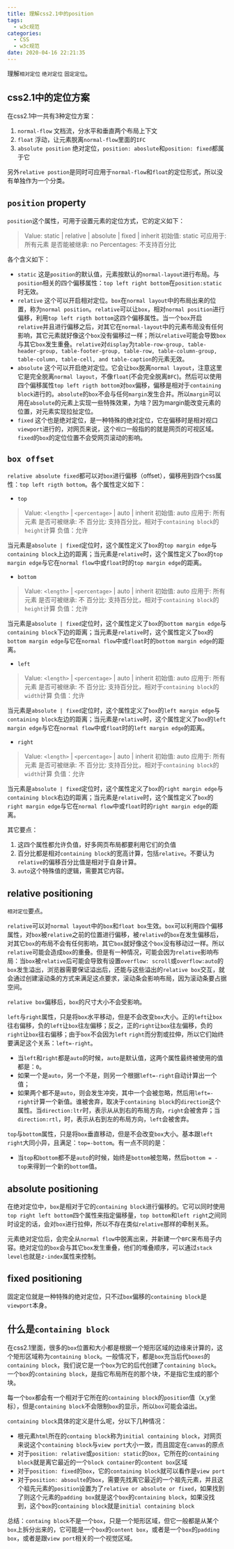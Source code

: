 ```yaml
---
title: 理解css2.1中的position
tags:
  - w3c规范
categories:
  - CSS
  - w3c规范
date: 2020-04-16 22:21:35
---
```



理解`相对定位` `绝对定位` `固定定位`。

<!-- more -->

## css2.1中的定位方案
在css2.1中一共有3种定位方案：
1. `normal-flow` 文档流，分水平和垂直两个布局上下文
2. `float` 浮动，让元素脱离`normal-flow`里面的`IFC`
3. `absolute position` 绝对定位，`position: aboslute`和`position: fixed`都属于它

另外`relative postion`是同时可应用于`normal-flow`和`float`的定位形式，所以没有单独作为一个分类。

## `position` property
`position`这个属性，可用于设置元素的定位方式，它的定义如下：
> Value:  	static | relative | absolute | fixed | inherit
初始值:  	static
可应用于:  	所有元素
是否能被继承:  	no
Percentages:  	不支持百分比

各个含义如下：
* `static` 这是`position`的默认值，元素按默认的`normal-layout`进行布局。与`position`相关的四个偏移属性：`top left right bottom`在`position:static`时无效。
* `relative` 这个可以开启相对定位。`box`在`normal layout`中的布局出来的位置，称为`normal position`。`relative`可以让`box`，相对`normal position`进行偏移，利用`top left rigth bottom`这四个偏移属性。当一个`box`开启`relative`并且进行偏移之后，对其它在`normal-layout`中的元素布局没有任何影响，其它元素就好像这个`box`没有偏移过一样；所以`relative`可能会导致`box`与其它`box`发生重叠。`relative`对`display`为`table-row-group, table-header-group, table-footer-group, table-row, table-column-group, table-column, table-cell, and table-caption`的元素无效。
* `absolute` 这个可以开启绝对定位。它会让`box`脱离`normal layout`，注意这里它是完全脱离`normal layout`，不像`float`(不会完全脱离`BFC`)。然后可以使用四个偏移属性`top left rigth bottom`对`box`偏移，偏移是相对于`containing block`进行的。`absolute`的`box`不会与任何`margin`发生合并。所以`margin`可以用在`absolute`的元素上实现一些特殊效果，为啥？因为margin能改变元素的位置，对元素实现拉扯定位。
* `fixed` 这个也是绝对定位，是一种特殊的绝对定位，它在偏移时是相对视口`viewport`进行的，对网页来说，这个`视口`一般指的的就是网页的可视区域。`fixed`的`box`的定位位置不会受网页滚动的影响。

## `box offset`
`relative absolute fixed`都可以对`box`进行偏移（offset），偏移用到四个css属性：`top left rigth bottom`。各个属性定义如下：
* `top`
> Value:  	`<length>` | `<percentage>` | auto | inherit
初始值:  	auto
应用于:  	所有元素
是否可被继承:  	不
百分比:  	支持百分比，相对于`containing block`的`height`计算
负值：允许

当元素是`absolute | fixed`定位时，这个属性定义了`box`的`top margin edge`与`containing block`上边的距离；当元素是`relative`时，这个属性定义了`box`的`top margin edge`与它在`normal flow`中或`float`时的`top margin edge`的距离。

* `bottom`
> Value:  	`<length>` | `<percentage>` | auto | inherit
初始值:  	auto
应用于:  	所有元素
是否可被继承:  	不
百分比:  	支持百分比，相对于`containing block`的`height`计算
负值：允许

当元素是`absolute | fixed`定位时，这个属性定义了`box`的`bottom margin edge`与`containing block`下边的距离；当元素是`relative`时，这个属性定义了`box`的`bottom margin edge`与它在`normal flow`中或`float`时的`bottom margin edge`的距离。

* `left`
> Value:  	`<length>` | `<percentage>` | auto | inherit
初始值:  	auto
应用于:  	所有元素
是否可被继承:  	不
百分比:  	支持百分比，相对于`containing block`的`width`计算
负值：允许

当元素是`absolute | fixed`定位时，这个属性定义了`box`的`left margin edge`与`containing block`左边的距离；当元素是`relative`时，这个属性定义了`box`的`left margin edge`与它在`normal flow`中或`float`时的`left margin edge`的距离。

* `right`
> Value:  	`<length>` | `<percentage>` | auto | inherit
初始值:  	auto
应用于:  	所有元素
是否可被继承:  	不
百分比:  	支持百分比，相对于`containing block`的`width`计算
负值：允许

当元素是`absolute | fixed`定位时，这个属性定义了`box`的`right margin edge`与`containing block`右边的距离；当元素是`relative`时，这个属性定义了`box`的`right margin edge`与它在`normal flow`中或`float`时的`right margin edge`的距离。

其它要点：
1. 这四个属性都允许负值，好多网页布局都要利用它们的负值
2. 百分比都是相对`containing block`的宽高计算，包括`relative`。不要认为`relative`的偏移百分比值是相对于自身计算。
3. `auto`这个特殊值的逻辑，需要其它内容。

## relative positioning
`相对定位`要点。

`relative`可以对`normal layout`中的`box`和`float box`生效。`box`可以利用四个偏移属性，对`box`被`relative`之前的位置进行偏移，被`relative`的`box`在发生偏移后，对其它`box`的布局不会有任何影响，其它`box`就好像这个`box`没有移动过一样。所以`relative`可能会造成`box`的重叠。但是有一种情况，可能会因为`relative`影响布局：当`box`被`relative`后可能会导致有设置`overflow: scroll`或`overflow:auto`的`box`发生溢出，浏览器需要保证溢出后，还能与这些溢出的`relative box`交互，就会通过创建滚动条的方式来满足这点要求，滚动条会影响布局，因为滚动条要占据空间。

`relative box`偏移后，`box`的尺寸大小不会受影响。

`left`与`right`属性，只是将`box`水平移动，但是不会改变`box`大小。正的`left`让`box`往右偏移，负的`left`让`box`往左偏移；反之，正的`right`让`box`往左偏移，负的`right`让`box`往右偏移；由于`box`不会因为`left` `right`而分割或拉伸，所以它们始终要满足这个关系：`left=-right`。
* 当`left`和`right`都是`auto`的时候，`auto`是默认值，这两个属性最终被使用的值都是：`0`。
* 如果一个是`auto`，另一个不是，则另一个根据`left=-right`自动计算出一个值；
* 如果两个都不是`auto`，则会发生冲突，其中一个会被忽略，然后用`left=-right`计算一个新值。谁被舍弃，取决于`containing block`的`direction`这个属性。当`direction:ltr`时，表示从从到右的布局方向，`right`会被舍弃；当`direction:rtl`，时，表示从右到左的布局方向，`left`会被舍弃。

`top`与`bottom`属性，只是将`box`垂直移动，但是不会改变`box`大小。基本跟`left right`大同小异，且满足：`top=-bottom`。有一点不同的是：
* 当`top`和`bottom`都不是`auto`的时候，始终是`bottom`被忽略，然后`bottom = -top`来得到一个新的`bottom`值。


## absolute positioning
在绝对定位中，`box`是相对于它的`containing block`进行偏移的。它可以同时使用`top right left bottom`四个属性来指定偏移量，`top bottom`和`left right`之间同时设定的话，会对`box`进行拉伸，所以不存在类似`relative`那样的牵制关系。

元素绝对定位后，会完全从`normal flow`中脱离出来，并新建一个`BFC`来布局子内容。绝对定位的`box`会与其它`box`发生重叠，他们的堆叠顺序，可以通过`stack level`也就是`z-index`属性来控制。

## fixed positioning 
固定定位就是一种特殊的绝对定位，只不过`box`偏移的`containing block`是`viewport`本身。

## 什么是`containing block`
在css2.1里面，很多的`box`位置和大小都是根据一个矩形区域的边缘来计算的，这个矩形区域称为`containing block`。一般情况下，都是`box`充当后代`boxes`的`containing block`，我们说它是一个`box`为它的后代创建了`containing block`。 一个`box`的`containing block`，是指它布局所在的那个块，不是指它生成的那个块。

每一个`box`都会有一个相对于它所在的`containing block`的`position`值（x,y坐标），但是`containing block`不会限制`box`的显示，所以`box`可能会溢出。

`containing block`具体的定义是什么呢，分以下几种情况：
* 根元素`html`所在的`containg block`称为`initial containing block`，对网页来说这个`containing block`与`view port`大小一致，而且固定在`canvas`的原点
* 对于`position: relative`或`position: static`的`box`，它所在的`containing block`就是离它最近的一个`block container`的`content box`区域
* 对于`position: fixed`的`box`，它的`containing block`就可以看作是`view port`
* 对于`position: absoulte`的`box`，需要先找离它最近的一个祖先元素，并且这个祖先元素的`position`设置为了`relative or absolute or fixed`，如果找到了则这个元素的`padding box`就是这个`box`的`containing block`，如果没找到，这个`box`的`containing block`就是`initial containing block`

总结：`containg block`不是一个`box`，只是一个矩形区域，但它一般都是从某个`box`上拆分出来的，它可能是一个`box`的`content box`，或者是一个`box`的`padding box`，或者是跟`view port`相关的一个视觉区域。


